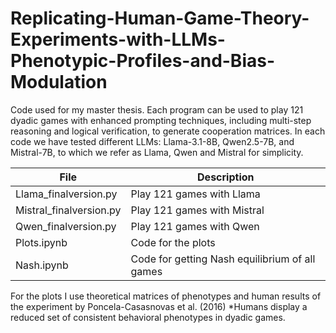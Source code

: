 # Replicating-Human-Game-Theory-Experiments-with-LLMs-Phenotypic-Profiles-and-Bias-Modulation
Code used for my master thesis. Each program can be used to play 121 dyadic games with enhanced prompting techniques, including multi-step reasoning and logical verification, to generate cooperation matrices. In each code we have tested different LLMs: Llama-3.1-8B, Qwen2.5-7B, and Mistral-7B, to which we refer as Llama, Qwen and Mistral for simplicity.

| File        | Description |
|---------------|---------------------|
| Llama_finalversion.py   |  Play 121 games with Llama                   |
| Mistral_finalversion.py   |    Play 121 games with Mistral                 |
| Qwen_finalversion.py  |  Play 121 games with Qwen                |
| Plots.ipynb   |      Code for the plots               |
| Nash.ipynb   |     Code for getting Nash equilibrium of all games                |

For the plots I use theoretical matrices of phenotypes and human results of the experiment by Poncela-Casasnovas et al. (2016) *Humans display a reduced set of consistent behavioral phenotypes in dyadic games.
